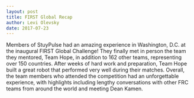 ```yaml
---
layout: post
title: FIRST Global Recap
author: Levi Olevsky
date: 2017-07-23
---
```

Members of StuyPulse had an amazing experience in Washington, D.C. at the inaugural FIRST Global Challenge!
They finally met in person the team they mentored, Team Hope, in addition to 162 other teams, representing over 150 countries.
After weeks of hard work and preparation, Team Hope built a great robot that performed very well
during their matches. Overall, the team members who attended the competition had an unforgettable experience,
with highlights including lengthy conversations with other FRC teams from around the world and meeting Dean Kamen.
